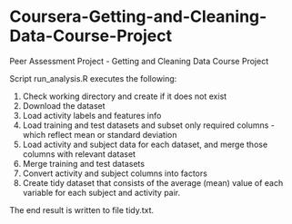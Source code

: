 # Coursera-Getting-and-Cleaning-Data-Course-Project
Peer Assessment Project - Getting and Cleaning Data Course Project

Script run_analysis.R executes the following:

1. Check working directory and create if it does not exist
2. Download the dataset 
3. Load activity labels and features info
3. Load training and test datasets and subset only required columns - which      reflect mean or standard deviation
4. Load activity and subject data for each dataset, and merge those columns with relevant dataset
5. Merge training and test datasets
6. Convert activity and subject columns into factors
7. Create tidy dataset that consists of the average (mean) value of each variable for each subject and activity pair.

The end result is written to file tidy.txt.
